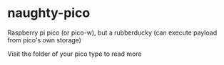 # naughty-pico
Raspberry pi pico (or pico-w), but a rubberducky (can execute payload from pico's own storage)

<p>Visit the folder of your pico type to read more</p>
